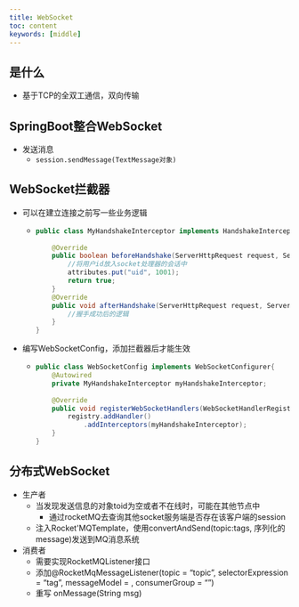 ```yaml
---
title: WebSocket
toc: content
keywords: [middle]
---
```


## 是什么

- 基于TCP的全双工通信，双向传输

## SpringBoot整合WebSocket

- 发送消息
  - `session.sendMessage(TextMessage对象)`

## WebSocket拦截器

- 可以在建立连接之前写一些业务逻辑

  - ```java
    public class MyHandshakeInterceptor implements HandshakeInterceptor{
        
        @Override
        public boolean beforeHandshake(ServerHttpRequest request, ServerHttpReponse response, WebSocketHandler wsHandler, Map<String, Object> attributes) throws Exception{
            //将用户id放入socket处理器的会话中
            attributes.put("uid", 1001);
            return true;
        }
        @Override
        public void afterHandshake(ServerHttpRequest request, ServerHttpReponse response, WebSocketHandler wsHandler, Exception exception){
            //握手成功后的逻辑
        }
    }
    ```
    


- 编写WebSocketConfig，添加拦截器后才能生效

  - ```java
    public class WebSocketConfig implements WebSocketConfigurer{
        @Autowired
        private MyHandshakeInterceptor myHandshakeInterceptor;
        
        @Override
        public void registerWebSocketHandlers(WebSocketHandlerRegistry registry){
            registry.addHandler()
                .addInterceptors(myHandshakeInterceptor);
        }
    }
    ```

## 分布式WebSocket

- 生产者
  - 当发现发送信息的对象toid为空或者不在线时，可能在其他节点中
    - 通过rocketMQ去查询其他socket服务端是否存在该客户端的session
  - 注入Rocket'MQTemplate，使用convertAndSend(topic:tags, 序列化的message)发送到MQ消息系统
- 消费者
  - 需要实现RocketMQListener<String>接口
  - 添加@RocketMqMessageListener(topic = “topic”, selectorExpression = “tag”, messageModel =  , consumerGroup = “”)
  - 重写 onMessage(String msg)
